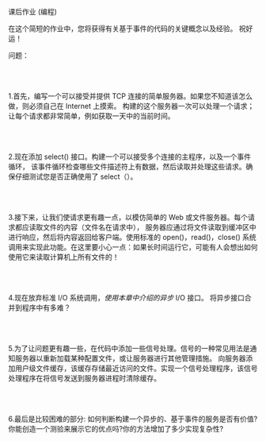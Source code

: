 课后作业 (编程)

在这个简短的作业中，您将获得有关基于事件的代码的关键概念以及经验。 祝好运！ 

问题：

<br/>
<br/>

1.首先，编写一个可以接受并提供 TCP 连接的简单服务器。如果您不知道该怎么做，则必须自己在 Internet 上摸索。 
构建的这个服务器一次可以处理一个请求；让每个请求都非常简单，例如获取一天中的当前时间。
  
<br/>
<br/>

2.现在添加 select() 接口。构建一个可以接受多个连接的主程序，以及一个事件循环，
该事件循环检查哪些文件描述符上有数据，然后读取并处理这些请求。确保仔细测试您是否正确使用了 select（）。

<br/>
<br/>

3.接下来，让我们使请求更有趣一点，以模仿简单的 Web 或文件服务器。每个请求都应读取文件的内容（文件名在请求中），
服务器应通过将文件读取到缓冲区中进行响应，然后将内容返回给客户端。使用标准的 open()，read()，close() 
系统调用来实现此功能。在这里要小心一点：如果长时间运行它，可能有人会想出如何使用它来读取计算机上所有文件的！
  
<br/>
<br/>

4.现在放弃标准 I/O 系统调用，_使用本章中介绍的异步_ I/O 接口。 将异步接口合并到程序中有多难？

<br/>
<br/>

5.为了让问题更有趣一些，在代码中添加一些信号处理。信号的一种常见用法是通知服务器以重新加载某种配置文件，或让服务器进行其他管理措施。 
向服务器添加用户级文件缓存，该缓存存储最近访问的文件。实现一个信号处理程序，该信号处理程序在将信号发送到服务器进程时清除缓存。

<br/>
<br/>

6.最后是比较困难的部分: 如何判断构建一个异步的、基于事件的服务是否有价值?你能创造一个测验来展示它的优点吗?你的方法增加了多少实现复杂性?